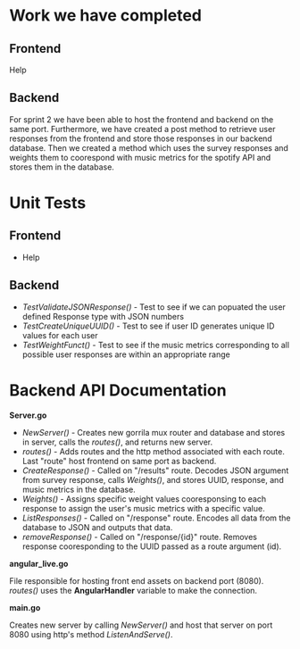 # Work we have completed

## Frontend

Help

## Backend

For sprint 2 we have been able to host the frontend and backend on the same port. Furthermore, we have created a post method to retrieve user responses 
from the frontend and store those responses in our backend database. Then we created a method which uses the survey responses and weights
them to coorespond with music metrics for the spotify API and stores them in the database.

# Unit Tests

## Frontend

* Help

## Backend

* *TestValidateJSONResponse()* - Test to see if we can popuated the user defined Response type with JSON numbers
* *TestCreateUniqueUUID()* - Test to see if user ID generates unique ID values for each user
* *TestWeightFunct()* - Test to see if the music metrics corresponding to all possible user responses are within an appropriate range

# Backend API Documentation

**Server.go**

* *NewServer()* - Creates new gorrila mux router and database and stores in server, calls the *routes()*, and returns new server.
* *routes()* - Adds routes and the http method associated with each route. Last "route" host frontend on same port as backend.
* *CreateResponse()* - Called on "/results" route. Decodes JSON argument from survey response, calls *Weights()*, and stores 
UUID, response, and music metrics in the database.
* *Weights()* - Assigns specific weight values cooresponsing to each response to assign the user's music metrics with a specific value.
* *ListResponses()* - Called on "/response" route. Encodes all data from the database to JSON and outputs that data. 
* *removeResponse()* - Called on "/response/{id}" route. Removes response cooresponding to the UUID passed as a route argument (id). 

**angular_live.go**

File responsible for hosting front end assets on backend port (8080). *routes()* uses the **AngularHandler** variable to make the connection.

**main.go**

Creates new server by calling *NewServer()* and host that server on port 8080 using http's method *ListenAndServe()*.
